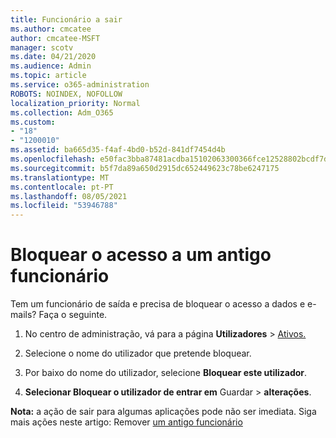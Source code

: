 ```yaml
---
title: Funcionário a sair
ms.author: cmcatee
author: cmcatee-MSFT
manager: scotv
ms.date: 04/21/2020
ms.audience: Admin
ms.topic: article
ms.service: o365-administration
ROBOTS: NOINDEX, NOFOLLOW
localization_priority: Normal
ms.collection: Adm_O365
ms.custom:
- "18"
- "1200010"
ms.assetid: ba665d35-f4af-4bd0-b52d-841df7454d4b
ms.openlocfilehash: e50fac3bba87481acdba15102063300366fce12528802bcdf7d8cdf146807e3f
ms.sourcegitcommit: b5f7da89a650d2915dc652449623c78be6247175
ms.translationtype: MT
ms.contentlocale: pt-PT
ms.lasthandoff: 08/05/2021
ms.locfileid: "53946788"
---
```

# <a name="block-access-to-a-former-employee"></a>Bloquear o acesso a um antigo funcionário

Tem um funcionário de saída e precisa de bloquear o acesso a dados e e-mails? Faça o seguinte.
  
1. No centro de administração, vá para a página **Utilizadores** \> [Ativos.](https://go.microsoft.com/fwlink/p/?linkid=834822)

2. Selecione o nome do utilizador que pretende bloquear.

3. Por baixo do nome do utilizador, selecione **Bloquear este utilizador**.

4. **Selecionar Bloquear o utilizador de entrar em** Guardar \> **alterações**.

**Nota:** a ação de sair para algumas aplicações pode não ser imediata. Siga mais ações neste artigo: Remover [um antigo funcionário](https://docs.microsoft.com/microsoft-365/admin/add-users/remove-former-employee)